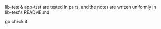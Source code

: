 lib-test & app-test are tested in pairs,
and the notes are written uniformly in lib-test's README.md

go check it.
